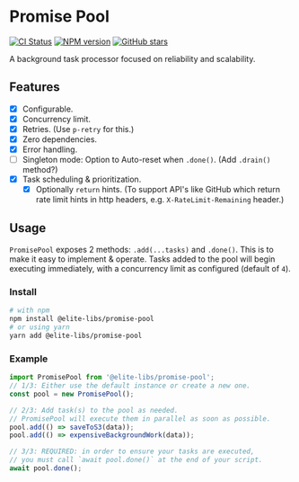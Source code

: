 # Promise Pool

[![CI Status](https://github.com/elite-libs/promise-pool/workflows/test/badge.svg)](https://github.com/elite-libs/promise-pool/actions)
[![NPM version](https://img.shields.io/npm/v/@elite-libs/promise-pool.svg)](https://www.npmjs.com/package/@elite-libs/promise-pool)
[![GitHub stars](https://img.shields.io/github/stars/elite-libs/promise-pool.svg?style=social)](https://github.com/elite-libs/promise-pool)

A background task processor focused on reliability and scalability.

## Features

- [x] Configurable.
- [x] Concurrency limit.
- [x] Retries. (Use `p-retry` for this.)
- [x] Zero dependencies.
- [x] Error handling.
- [ ] Singleton mode: Option to Auto-reset when `.done()`. (Add `.drain()` method?)
- [x] Task scheduling & prioritization.
  - [x] Optionally `return` hints. (To support API's like GitHub which return rate limit hints in http headers, e.g. `X-RateLimit-Remaining` header.)
<!-- - [x] ~~Progress events.~~ -->

## Usage

`PromisePool` exposes 2 methods: `.add(...tasks)` and `.done()`. This is to make it easy to implement & operate.
Tasks added to the pool will begin executing immediately, with a concurrency limit as configured (default of `4`).

### Install
  
```sh
# with npm
npm install @elite-libs/promise-pool
# or using yarn
yarn add @elite-libs/promise-pool
```

### Example

```typescript
import PromisePool from '@elite-libs/promise-pool';
// 1/3: Either use the default instance or create a new one.
const pool = new PromisePool();

// 2/3: Add task(s) to the pool as needed.
// PromisePool will execute them in parallel as soon as possible.
pool.add(() => saveToS3(data));
pool.add(() => expensiveBackgroundWork(data));

// 3/3: REQUIRED: in order to ensure your tasks are executed, 
// you must call `await pool.done()` at the end of your script.
await pool.done();
```

<!--
## Config Options

```ts
interface PoolConfig {
  maxWorkers: number;
  backgroundRecheckInterval: number;
  // results: 'ignore' | 'collect-all' | 'only-errors';
  // errorLimit: number | false;
  // retryLimit: number | false;
  // retryBackoff: 'exponential' | 'linear';

  // onTaskError?: <TPlaceholder, TError extends Error>(
  //   error: TError,
  //   task: TaskResult<TPlaceholder, TError> & TaskMetadata
  // ) => void | Promise<unknown> | unknown;

  // Instrumentation
  /**
   * `timestampCallback` defaults to `Date.now()`
   *
   * In node, get more accurate results with `process.hrtime()`
   *
   */
  timestampCallback?: TimerCallback | null;
}
```

-->
<!-- # Naming & Abbreviation Ideas 

| Abbrev. | Name |
|-|-|
| ASS Pool | **Async Streaming Service Pool** (though I think Hard Rock Hotel snagged this a while ago...) |
| TAR Pool | **Throttled Async Recursive Pool**  |
| AASS Pool  | **Async, Await, Streaming Service Pool** |
| SCAM | **Streaming coordinated, async manager** |
| SQAM | **Streamed queue, async manager** |
| SMAQ | **Streaming managed, async queue** |
| SPAQ | **Streamed processing, async queue** |
| SPANQ | **Streamed processing, async natural queue** |
| SPAAS | **Streaming promise, async, await service** |
| SPAAM | **Streaming promise, async, await manager** |
| TPS, & TPS Reports | **Throttled Promise Service. Which emits  _TPS Reports_** |
| PASS Pool  | **Promise, Async, Streaming, Service Pool** |
| SPAAT | **Streaming promise, async, await throttling** |
| SAAP | **Streaming async & await, pool service!** |
 -->

<!-- 
## MVP

1. Create an instance on ASS Class
1. TDD/design interfaces
 -->
